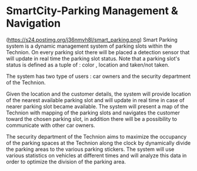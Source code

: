 # SmartCity-Parking Management & Navigation

(https://s24.postimg.org/j36nmvh8l/smart_parking.png) 
Smart Parking system is a dynamic management system of parking slots within the Technion. On every parking slot there will be placed a detection sensor that will update in real time the parking slot status.
Note that a parking slot's status is defined as a tuple of : color , location and taken/not taken.

The system has two type of users : car owners and the security department of the Technion.

Given the location and the customer details, the system will provide location of the nearest available parking slot and will update in real time in case of nearer parking slot became available. The system will present a map of the Technion with mapping of the parking slots and navigates the customer toward the chosen parking slot, in addition there will be a possibility to communicate with other car owners.

The security department of the Technion aims to maximize the occupancy of the parking spaces at the Technion along the clock by dynamically divide the parking areas to the various parking stickers. The system will use various statistics on vehicles at different times and will analyze this data in order to optimize the division of the parking area.

